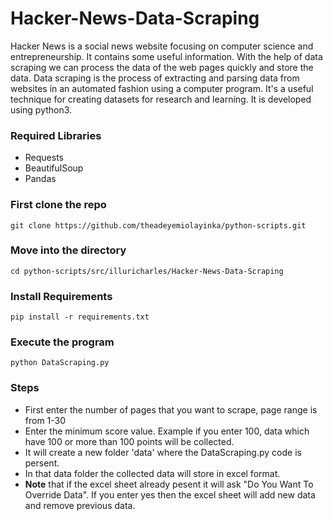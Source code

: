 # Hacker-News-Data-Scraping

Hacker News is a social news website focusing on computer science and entrepreneurship. It contains some useful information. With the help of data scraping we can process the data of the web pages quickly and store the data.
Data scraping is the process of extracting and parsing data from websites in an automated fashion using a computer program. It's a useful technique for creating datasets for research and learning. It is developed using python3.
 

### Required Libraries
- Requests
- BeautifulSoup
- Pandas


### First clone the repo
```
git clone https://github.com/theadeyemiolayinka/python-scripts.git
```

### Move into the directory
```
cd python-scripts/src/illuricharles/Hacker-News-Data-Scraping
```

### Install Requirements
```
pip install -r requirements.txt
```
### Execute the program
```
python DataScraping.py
```

### Steps
- First enter the number of pages that you want to scrape, page range is from 1-30
- Enter the minimum score value. Example if you enter 100, data which have 100 or more than 100 points will be collected.
- It will create a new folder 'data' where the DataScraping.py code is persent.
- In that data folder the collected data will store in excel format.
- **Note** that if the excel sheet already pesent it will ask "Do You Want To Override Data". If you enter yes then the excel sheet will add new data and remove previous data.



